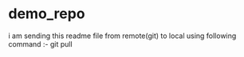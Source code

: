 # demo_repo
i am sending this readme file from remote(git) to local using following command :-
git pull <path>
